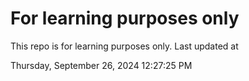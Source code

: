 # For learning purposes only
This repo is for learning purposes only.
Last updated at

Thursday, September 26, 2024 12:27:25 PM

